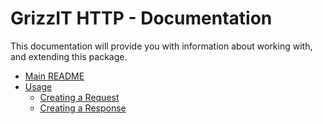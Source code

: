 # GrizzIT HTTP - Documentation

This documentation will provide you with information about working with, and extending this package.

- [Main README](../README.md)
- [Usage](usage/index.md)
  - [Creating a Request](usage/creating-a-request.md)
  - [Creating a Response](usage/creating-a-response.md)